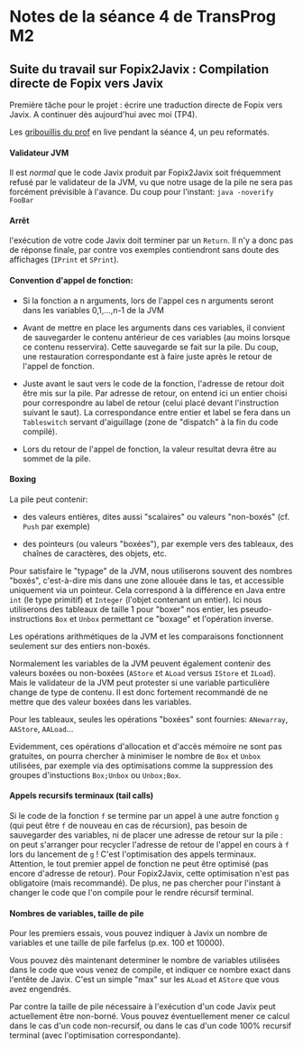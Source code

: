 Notes de la séance 4 de TransProg M2
====================================

## Suite du travail sur Fopix2Javix : Compilation directe de Fopix vers Javix

Première tâche pour le projet : écrire une traduction directe de Fopix vers Javix.
A continuer dès aujourd'hui avec moi (TP4).

Les [gribouillis du prof](seance4-live.md) en live pendant la séance 4, un peu reformatés.


#### Validateur JVM

Il est *normal* que le code Javix produit par Fopix2Javix soit
fréquemment refusé par le validateur de la JVM, vu que notre usage
de la pile ne sera pas forcément prévisible à l'avance.
Du coup pour l'instant: `java -noverify FooBar` 
  
#### Arrêt

l'exécution de votre code Javix doit terminer par un `Return`.
Il n'y a donc pas de réponse finale, par contre vos exemples
contiendront sans doute des affichages (`IPrint` et `SPrint`).
 
#### Convention d'appel de fonction:
 
  - Si la fonction a n arguments, lors de l'appel ces n arguments
    seront dans les variables 0,1,...,n-1 de la JVM
  
  - Avant de mettre en place les arguments dans ces variables,
    il convient de sauvegarder le contenu antérieur de ces variables
    (au moins lorsque ce contenu resservira). Cette sauvegarde se
    fait sur la pile. Du coup, une restauration correspondante est
    à faire juste après le retour de l'appel de fonction.

  - Juste avant le saut vers le code de la fonction, l'adresse de
    retour doit être mis sur la pile. Par adresse de retour, on entend
    ici un entier choisi pour correspondre au label de retour (celui
    placé devant l'instruction suivant le saut). La correspondance
    entre entier et label se fera dans un `Tableswitch` servant
    d'aiguillage (zone de "dispatch" à la fin du code compilé).
  
  - Lors du retour de l'appel de fonction, la valeur resultat devra
    être au sommet de la pile.

#### Boxing

La pile peut contenir:
 
  - des valeurs entières, dites aussi "scalaires" ou valeurs
    "non-boxés" (cf. `Push` par exemple)
   
  - des pointeurs (ou valeurs "boxées"), par exemple vers des
    tableaux, des chaînes de caractères, des objets, etc.

Pour satisfaire le "typage" de la JVM, nous utiliserons souvent
des nombres "boxés", c'est-à-dire mis dans une zone allouée dans le
tas, et accessible uniquement via un pointeur. Cela correspond
à la différence en Java entre `int` (le type primitif) et `Integer`
(l'objet contenant un entier). Ici nous utiliserons des tableaux
de taille 1 pour "boxer" nos entier, les pseudo-instructions
`Box` et `Unbox` permettant ce "boxage" et l'opération inverse.

Les opérations arithmétiques de la JVM et les comparaisons
fonctionnent seulement sur des entiers non-boxés.

Normalement les variables de la JVM peuvent également contenir
des valeurs boxées ou non-boxées (`AStore` et `ALoad` versus `IStore`
et `ILoad`). Mais le validateur de la JVM peut protester si une
variable particulière change de type de contenu. Il est donc fortement
recommandé de ne mettre que des valeur boxées dans les variables.

Pour les tableaux, seules les opérations "boxées" sont fournies:
`ANewarray`, `AAStore`, `AALoad`...

Evidemment, ces opérations d'allocation et d'accès mémoire ne sont
pas gratuites, on pourra chercher à minimiser le nombre de `Box`
et `Unbox` utilisées, par exemple via des optimisations comme la
suppression des groupes d'instuctions `Box;Unbox` ou `Unbox;Box`.

#### Appels recursifs terminaux (tail calls)

Si le code de la fonction `f` se termine par un appel à une autre
fonction `g` (qui peut être `f` de nouveau en cas de récursion),
pas besoin de sauvegarder des variables, ni de placer une adresse
de retour sur la pile : on peut s'arranger pour recycler l'adresse
de retour de l'appel en cours à `f` lors du lancement de `g` !
C'est l'optimisation des appels terminaux. Attention, le tout premier
appel de fonction ne peut être optimisé (pas encore d'adresse de
retour). Pour Fopix2Javix, cette optimisation n'est pas obligatoire
(mais recommandé). De plus, ne pas chercher pour l'instant à changer
le code que l'on compile pour le rendre récursif terminal.

#### Nombres de variables, taille de pile

Pour les premiers essais, vous pouvez indiquer à Javix un nombre de
variables et une taille de pile farfelus (p.ex. 100 et 10000).

Vous pouvez dès maintenant determiner le nombre de variables utilisées
dans le code que vous venez de compile, et indiquer ce nombre exact
dans l'entête de Javix. C'est un simple "max" sur les `ALoad` et
`AStore` que vous avez engendrés.

Par contre la taille de pile nécessaire à l'exécution d'un code Javix
peut actuellement être non-borné. Vous pouvez éventuellement mener ce
calcul dans le cas d'un code non-recursif, ou dans le cas d'un code
100% recursif terminal (avec l'optimisation correspondante).
